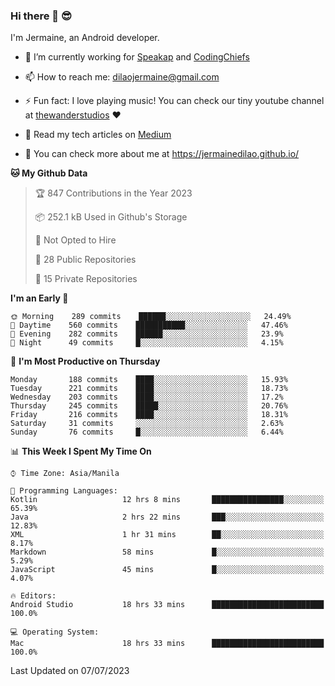 ### Hi there 👋 😎
I'm Jermaine, an Android developer.

- 🔭 I’m currently working for [Speakap](https://www.speakap.com/) and [CodingChiefs](https://codingchiefs.com/en/)

- 📫 How to reach me: dilaojermaine@gmail.com

- ⚡ Fun fact: I love playing music! You can check our tiny youtube channel at [thewanderstudios](https://www.youtube.com/thewanderstudios) ♥️

- 📖 Read my tech articles on [Medium](https://jermainedilao.medium.com/)

- 👀 You can check more about me at https://jermainedilao.github.io/

<!--
**jermainedilao/jermainedilao** is a ✨ _special_ ✨ repository because its `README.md` (this file) appears on your GitHub profile.

Here are some ideas to get you started:

- 🔭 I’m currently working on ...
- 🌱 I’m currently learning ...
- 👯 I’m looking to collaborate on ...
- 🤔 I’m looking for help with ...
- 💬 Ask me about ...
- 📫 How to reach me: ...
- 😄 Pronouns: ...
- ⚡ Fun fact: ...
-->

<!--START_SECTION:waka-->
**🐱 My Github Data** 

> 🏆 847 Contributions in the Year 2023
 > 
> 📦 252.1 kB Used in Github's Storage 
 > 
> 🚫 Not Opted to Hire
 > 
> 📜 28 Public Repositories 
 > 
> 🔑 15 Private Repositories  
 > 
**I'm an Early 🐤** 

```text
🌞 Morning    289 commits    ██████░░░░░░░░░░░░░░░░░░░   24.49% 
🌆 Daytime    560 commits    ███████████░░░░░░░░░░░░░░   47.46% 
🌃 Evening    282 commits    ██████░░░░░░░░░░░░░░░░░░░   23.9% 
🌙 Night      49 commits     █░░░░░░░░░░░░░░░░░░░░░░░░   4.15%

```
📅 **I'm Most Productive on Thursday** 

```text
Monday       188 commits    ████░░░░░░░░░░░░░░░░░░░░░   15.93% 
Tuesday      221 commits    ████░░░░░░░░░░░░░░░░░░░░░   18.73% 
Wednesday    203 commits    ████░░░░░░░░░░░░░░░░░░░░░   17.2% 
Thursday     245 commits    █████░░░░░░░░░░░░░░░░░░░░   20.76% 
Friday       216 commits    ████░░░░░░░░░░░░░░░░░░░░░   18.31% 
Saturday     31 commits     ░░░░░░░░░░░░░░░░░░░░░░░░░   2.63% 
Sunday       76 commits     █░░░░░░░░░░░░░░░░░░░░░░░░   6.44%

```


📊 **This Week I Spent My Time On** 

```text
⌚︎ Time Zone: Asia/Manila

💬 Programming Languages: 
Kotlin                   12 hrs 8 mins       ████████████████░░░░░░░░░   65.39% 
Java                     2 hrs 22 mins       ███░░░░░░░░░░░░░░░░░░░░░░   12.83% 
XML                      1 hr 31 mins        ██░░░░░░░░░░░░░░░░░░░░░░░   8.17% 
Markdown                 58 mins             █░░░░░░░░░░░░░░░░░░░░░░░░   5.29% 
JavaScript               45 mins             █░░░░░░░░░░░░░░░░░░░░░░░░   4.07%

🔥 Editors: 
Android Studio           18 hrs 33 mins      █████████████████████████   100.0%

💻 Operating System: 
Mac                      18 hrs 33 mins      █████████████████████████   100.0%

```


 Last Updated on 07/07/2023
<!--END_SECTION:waka-->
